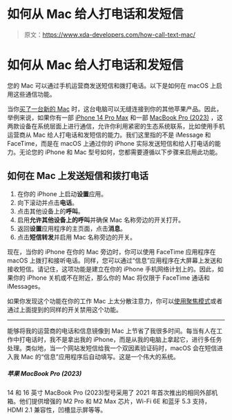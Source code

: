 # 如何从 Mac 给人打电话和发短信

> 原文：<https://www.xda-developers.com/how-call-text-mac/>

# 如何从 Mac 给人打电话和发短信

您的 Mac 可以通过手机运营商发送短信和拨打电话。以下是如何在 macOS 上启用这些通信功能。

当你[买了一台新的 Mac](https://www.xda-developers.com/best-macs) 时，这台电脑可以无缝连接到你的其他苹果产品。因此，举例来说，如果你有一部 [iPhone 14 Pro Max](https://www.xda-developers.com/apple-iphone-14-pro-max-review) 和一部 [MacBook Pro (2023)](https://www.xda-developers.com/apple-macbook-pro-16-2023-m2-max-review/) ，这两款设备在系统层面上进行通信，允许你利用紧密的生态系统联系，比如使用手机运营商从 Mac 给人打电话和发短信的能力。我们这里指的不是 iMessage 和 FaceTime，而是在 macOS 上通过你的 iPhone 实际发送短信和给人打电话的能力。无论您的 iPhone 和 Mac 型号如何，您都需要遵循以下步骤来启用此功能。

## 如何在 Mac 上发送短信和拨打电话

1.  在你的 iPhone 上启动**设置**应用。
2.  向下滚动并点击**电话**。
3.  点击其他设备上的**呼叫**。
4.  启用**允许其他设备上的呼叫**并确保 Mac 名称旁边的开关打开。
5.  返回**设置**应用程序的主页面，点击**消息**。
6.  点击**短信转发**并启用 Mac 名称旁边的开关。

现在，当你的 iPhone 在你的 Mac 旁边时，你可以使用 FaceTime 应用程序在 macOS 上拨打和接听电话。同样，您可以通过“信息”应用程序在大屏幕上发送和接收短信。请记住，这项功能是建立在你的 iPhone 手机网络计划上的。因此，如果你的 iPhone 关机或不在附近，那么你的 Mac 将仅限于 FaceTime 通话和 iMessages。

如果你发现这个功能在你的工作 Mac 上太分散注意力，你可以[使用聚焦模式](https://www.xda-developers.com/focus-ios-15-macos-monterey/)或者通过上面提到的同样的开关禁用这个功能。

* * *

能够将我的运营商的电话和信息镜像到 Mac 上节省了我很多时间。每当有人在工作中打电话时，我不是拿出我的 iPhone，而是从我的电脑上拿起它，进行多任务处理。类似地，当一个网站发短信给我一个双因素验证码时，macOS 会在短信进入我 Mac 的“信息”应用程序后自动填写。这是一个伟大的系统。

##### 苹果 MacBook Pro (2023)

14 和 16 英寸 MacBook Pro (2023)型号采用了 2021 年首次推出的相同外部机箱。他们提供增强的 M2 Pro 和 M2 Max 芯片，Wi-Fi 6E 和蓝牙 5.3 支持，HDMI 2.1 兼容性，凹槽显示屏等等。